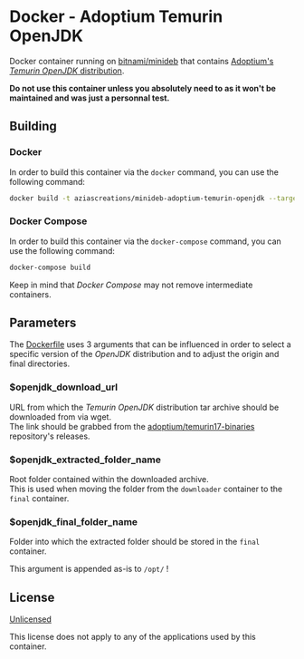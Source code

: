 # Docker - Adoptium Temurin OpenJDK
Docker container running on [bitnami/minideb](https://github.com/bitnami/minideb) that contains [Adoptium's *Temurin OpenJDK* distribution](https://adoptium.net/).

**Do not use this container unless you absolutely need to as it won't be maintained and was just a personnal test.**

## Building
### Docker
In order to build this container via the `docker` command, you can use the following command:
```bash
docker build -t aziascreations/minideb-adoptium-temurin-openjdk --target final --force-rm --build-arg openjdk_download_url=https://github.com/adoptium/temurin17-binaries/releases/download/jdk-17.0.1%2B12/OpenJDK17U-jdk_x64_linux_hotspot_17.0.1_12.tar.gz --build-arg openjdk_extracted_folder_name=jdk-17.0.1+12 --build-arg openjdk_final_folder_name=adoptium-temurin-17 .
```

### Docker Compose
In order to build this container via the `docker-compose` command, you can use the following command:
```bash
docker-compose build
```
Keep in mind that *Docker Compose* may not remove intermediate containers.

## Parameters
The [Dockerfile](Dockerfile) uses 3 arguments that can be influenced in order to select a specific version of the *OpenJDK* distribution and to adjust the origin and final directories.

### $openjdk_download_url
URL from which the *Temurin OpenJDK* distribution tar archive should be downloaded from via wget.<br>
The link should be grabbed from the [adoptium/temurin17-binaries](https://github.com/adoptium/temurin17-binaries/) repository's releases.

### $openjdk_extracted_folder_name
Root folder contained within the downloaded archive.<br>
This is used when moving the folder from the `downloader` container to the `final` container.

### $openjdk_final_folder_name
Folder into which the extracted folder should be stored in the `final` container.

This argument is appended as-is to `/opt/` !

## License
[Unlicensed](LICENSE)

This license does not apply to any of the applications used by this container.
